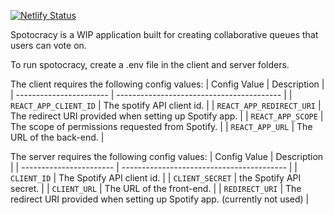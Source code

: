 [![Netlify Status](https://api.netlify.com/api/v1/badges/e7f01971-d35e-4dbd-b9ad-b45194fd1433/deploy-status)](https://app.netlify.com/sites/spotocracy/deploys)

Spotocracy is a WIP application built for creating collaborative queues that users can vote on.

To run spotocracy, create a .env file in the client and server folders.

The client requires the following config values:
| Config Value | Description |
| ----------------------- | ----------------------------------------- |
| `REACT_APP_CLIENT_ID` | The spotify API client id. |
| `REACT_APP_REDIRECT_URI` | The redirect URI provided when setting up Spotify app. |
| `REACT_APP_SCOPE` | The scope of permissions requested from Spotify. |
| `REACT_APP_URL` | The URL of the back-end. |

The server requires the following config values:
| Config Value | Description |
| ----------------------- | ----------------------------------------- |
| `CLIENT_ID` | The Spotify API client id. |
| `CLIENT_SECRET` | the Spotify API secret. |
| `CLIENT_URL` | The URL of the front-end. |
| `REDIRECT_URI` | The redirect URI provided when setting up Spotify app. (currently not used) |
